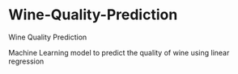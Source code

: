 # Wine-Quality-Prediction
Wine Quality Prediction

Machine Learning model to predict the
quality of wine using linear regression
